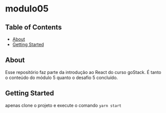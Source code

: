 # modulo05

## Table of Contents

-   [About](#about)
-   [Getting Started](#getting_started)

## About <a name = "about"></a>

Esse repositório faz parte da introdução ao React do curso goStack. É tanto o conteúdo do módulo 5 quanto o desafio 5 concluído.

## Getting Started <a name = "getting_started"></a>

apenas clone o projeto e execute o comando `yarn start`
